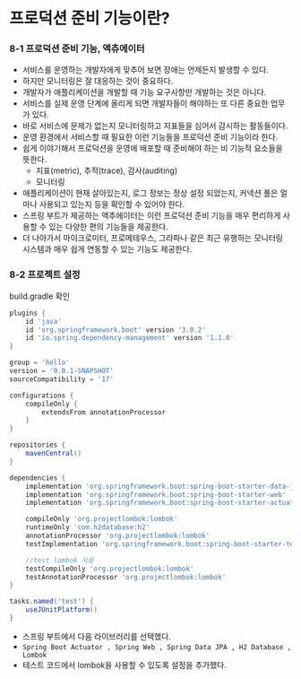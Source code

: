 # 프로덕션 준비 기능이란?

### 8-1 프로덕션 준비 기능, 액츄에이터 

- 서비스를 운영하는 개발자에게 맞추어 보면 장애는 언제든지 발생할 수 있다. 
- 하지만 모니터링은 잘 대응하는 것이 중요하다.
- 개발자가 애플리케이션을 개발할 때 기능 요구사항만 개발하는 것은 아니다.
- 서비스를 실제 운영 단계에 올리게 되면 개발자들이 해야하는 또 다른 중요한 업무가 있다.
- 바로 서비스에 문제가 없는지 모니터링하고 지표들을 심어서 감시하는 활동들이다.
- 운영 환경에서 서비스할 때 필요한 이런 기능들을 프로덕션 준비 기능이라 한다.
- 쉽게 이야기해서 프로덕션을 운영에 배포할 때 준비해야 하는 비 기능적 요소들을 뜻한다.
  - 지표(metric), 추적(trace), 감사(auditing)
  - 모니터링
- 애플리케이션이 현재 살아있는지, 로그 정보는 정상 설정 되었는지, 커넥션 풀은 얼마나 사용되고 있는지 등을 확인할 수 있어야 한다.
- 스프링 부트가 제공하는 액추에이터는 이런 프로덕션 준비 기능을 매우 편리하게 사용할 수 있는 다양한 편의 기능들을 제공한다.
- 더 나아가서 마이크로미터, 프로메테우스, 그라파나 같은 최근 유행하는 모니터링 시스템과 매우 쉽게 연동할 수 있는 기능도 제공한다.

### 8-2 프로젝트 설정 

build.gradle 확인
```gradle
plugins {
    id 'java'
    id 'org.springframework.boot' version '3.0.2'
    id 'io.spring.dependency-management' version '1.1.0'
}

group = 'hello'
version = '0.0.1-SNAPSHOT'
sourceCompatibility = '17'

configurations {
    compileOnly {
        extendsFrom annotationProcessor
    }
}

repositories {
    mavenCentral()
}

dependencies {
    implementation 'org.springframework.boot:spring-boot-starter-data-jpa'
    implementation 'org.springframework.boot:spring-boot-starter-web'
    implementation 'org.springframework.boot:spring-boot-starter-actuator' //actuator 추가

    compileOnly 'org.projectlombok:lombok'
    runtimeOnly 'com.h2database:h2'
    annotationProcessor 'org.projectlombok:lombok'
    testImplementation 'org.springframework.boot:spring-boot-starter-test'

    //test lombok 사용
    testCompileOnly 'org.projectlombok:lombok'
    testAnnotationProcessor 'org.projectlombok:lombok'
}

tasks.named('test') {
    useJUnitPlatform()
}
```
- 스프링 부트에서 다음 라이브러리를 선택했다.
- ``Spring Boot Actuator , Spring Web , Spring Data JPA , H2 Database , Lombok``
- 테스트 코드에서 lombok을 사용할 수 있도록 설정을 추가했다.



